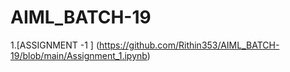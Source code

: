 # AIML_BATCH-19
1.[ASSIGNMENT -1 ] (https://github.com/Rithin353/AIML_BATCH-19/blob/main/Assignment_1.ipynb)
